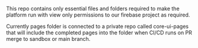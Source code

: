 This repo contains only essential files and folders required to make the platform run with view only permissions to our firebase project as required. 

Currently pages folder is connected to a private repo called core-ui-pages that will include the completed pages into the folder when CI/CD runs on PR merge to sandbox or main branch. 